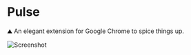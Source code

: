 # Pulse
⛰️ An elegant extension for Google Chrome to spice things up.


![Screenshot](https://i.gyazo.com/3e8b41bcb845274a7fdc0f82dc20e003.jpg)

